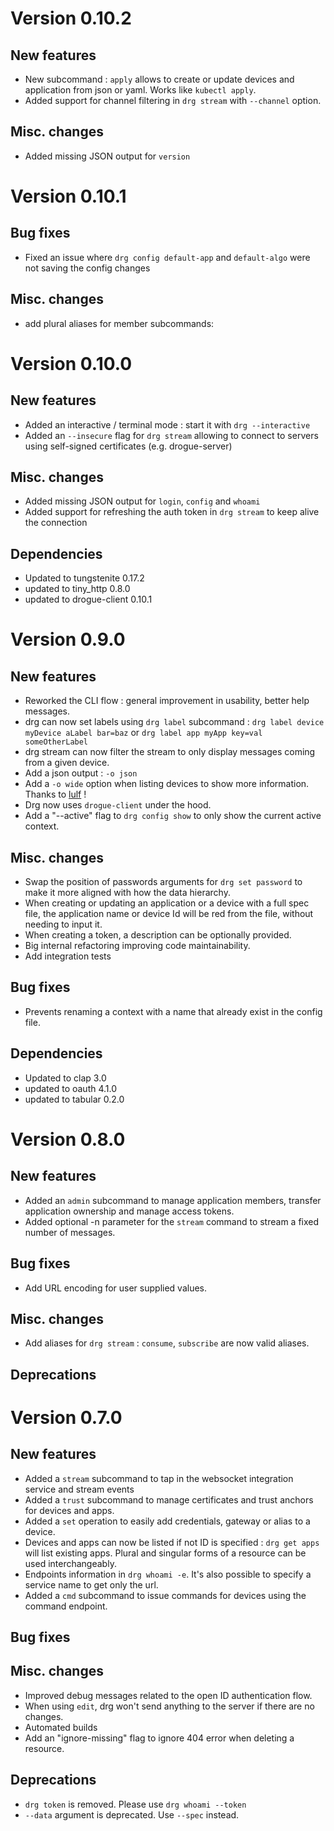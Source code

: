 # Version 0.10.2

## New features
- New subcommand : `apply` allows to create or update devices and application from json or yaml. Works like `kubectl apply`.
- Added support for channel filtering in `drg stream` with `--channel` option. 

## Misc. changes
- Added missing JSON output for `version`

# Version 0.10.1

## Bug fixes
- Fixed an issue where `drg config default-app` and `default-algo` were not saving the config changes

## Misc. changes
- add plural aliases for member subcommands: 

# Version 0.10.0

## New features
- Added an interactive / terminal mode : start it with `drg --interactive`
- Added an `--insecure` flag for `drg stream` allowing to connect to servers using self-signed certificates (e.g. drogue-server)

## Misc. changes
- Added missing JSON output for `login`, `config` and `whoami`
- Added support for refreshing the auth token in `drg stream` to keep alive the connection

## Dependencies
- Updated to tungstenite 0.17.2
- updated to tiny_http 0.8.0
- updated to drogue-client 0.10.1

# Version 0.9.0

## New features
- Reworked the CLI flow : general improvement in usability, better help messages.
- drg can now set labels using `drg label` subcommand : `drg label device myDevice aLabel bar=baz` or `drg label app myApp key=val someOtherLabel`
- drg stream can now filter the stream to only display messages coming from a given device.
- Add a json output : `-o json`
- Add a `-o wide` option when listing devices to show more information. Thanks to [lulf](https://github.com/lulf) !
- Drg now uses `drogue-client` under the hood.
- Add a "--active" flag to `drg config show` to only show the current active context.

## Misc. changes
- Swap the position of passwords arguments for `drg set password` to make it more aligned with how the data hierarchy. 
- When creating or updating an application or a device with a full spec file, the application name or device Id will be red from the file, without needing to input it.
- When creating a token, a description can be optionally provided.
- Big internal refactoring improving code maintainability.
- Add integration tests

## Bug fixes
- Prevents renaming a context with a name that already exist in the config file.

## Dependencies
- Updated to clap 3.0
- updated to oauth 4.1.0
- updated to tabular 0.2.0

# Version 0.8.0

## New features
- Added an `admin` subcommand to manage application members, transfer application ownership and manage access tokens.
- Added optional -n <count> parameter for the `stream` command to stream a fixed number of messages.

## Bug fixes
- Add URL encoding for user supplied values. 

## Misc. changes
- Add aliases for `drg stream` : `consume`, `subscribe` are now valid aliases. 

## Deprecations


# Version 0.7.0

## New features
 - Added a `stream` subcommand to tap in the websocket integration service and stream events
 - Added a `trust` subcommand to manage certificates and trust anchors for devices and apps. 
 - Added a `set` operation to easily add credentials, gateway or alias to a device. 
 - Devices and apps can now be listed if not ID is specified :  `drg get apps` will list existing apps. 
 Plural and singular forms of a resource can be used interchangeably.
 - Endpoints information in `drg whoami -e`. It's also possible to specify a service name to get only the url.
 - Added a `cmd` subcommand to issue commands for devices using the command endpoint.
 
## Bug fixes

## Misc. changes
 - Improved debug messages related to the open ID authentication flow.
 - When using `edit`, drg won't send anything to the server if there are no changes.
 - Automated builds 
 - Add an "ignore-missing" flag to ignore 404 error when deleting a resource.
 

## Deprecations
 - `drg token` is removed. Please use `drg whoami --token`
 - `--data` argument is deprecated. Use `--spec` instead.
 
